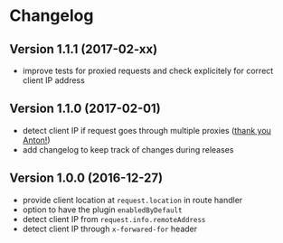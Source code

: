 # Changelog

## Version 1.1.1 (2017-02-xx)
- improve tests for proxied requests and check explicitely for correct client IP address   

## Version 1.1.0 (2017-02-01)
- detect client IP if request goes through multiple proxies ([thank you Anton!](https://futurestud.io/tutorials/hapi-geo-locate-hapi-plugin-for-client-geo-location-by-future-studio#comment-3092108774))  
- add changelog to keep track of changes during releases

## Version 1.0.0 (2016-12-27)
- provide client location at `request.location` in route handler
- option to have the plugin `enabledByDefault`
- detect client IP from `request.info.remoteAddress`
- detect client IP through `x-forwared-for` header
